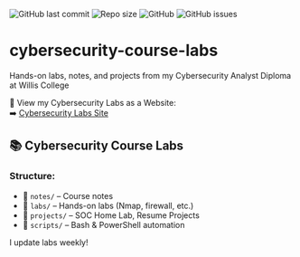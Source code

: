 ![GitHub last commit](https://img.shields.io/github/last-commit/atifkaloodi1/cybersecurity-course-labs)
![Repo size](https://img.shields.io/github/repo-size/atifkaloodi1/cybersecurity-course-labs)
![GitHub](https://img.shields.io/github/license/atifkaloodi1/cybersecurity-course-labs)
![GitHub issues](https://img.shields.io/github/issues/atifkaloodi1/cybersecurity-course-labs)


# cybersecurity-course-labs
Hands-on labs, notes, and projects from my Cybersecurity Analyst Diploma at Willis College

📢 View my Cybersecurity Labs as a Website:  
➡️ [Cybersecurity Labs Site](https://atifkaloodi1.github.io/cybersecurity-course-labs/)

## 📚 Cybersecurity Course Labs

### Structure:
- 📁 `notes/` – Course notes
- 📁 `labs/` – Hands-on labs (Nmap, firewall, etc.)
- 📁 `projects/` – SOC Home Lab, Resume Projects
- 📁 `scripts/` – Bash & PowerShell automation

I update labs weekly!
